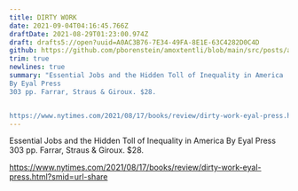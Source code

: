 ```yaml
---
title: DIRTY WORK
date: 2021-09-04T04:16:45.766Z
draftDate: 2021-08-29T01:23:00.974Z
draft: drafts5://open?uuid=A0AC3B76-7E34-49FA-8E1E-63C4282D0C4D
github: https://github.com/pborenstein/amoxtentli/blob/main/src/posts/a0ac3b76-7e34-49fa-8e1e-63c4282d0c4d.md
trim: true
newlines: true
summary: "Essential Jobs and the Hidden Toll of Inequality in America
By Eyal Press
303 pp. Farrar, Straus & Giroux. $28.


https://www.nytimes.com/2021/08/17/books/review/dirty-work-eyal-press.html?smid=url-share"
---
```


Essential Jobs and the Hidden Toll of Inequality in America
By Eyal Press
303 pp. Farrar, Straus & Giroux. $28.


https://www.nytimes.com/2021/08/17/books/review/dirty-work-eyal-press.html?smid=url-share
